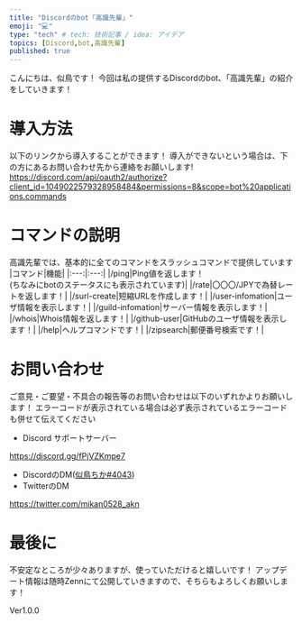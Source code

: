```yaml
---
title: "Discordのbot「高識先輩」"
emoji: "💻"
type: "tech" # tech: 技術記事 / idea: アイデア
topics: [Discord,bot,高識先輩]
published: true
---
```


こんにちは、似鳥です！
今回は私の提供するDiscordのbot、「高識先輩」の紹介をしていきます！
# 導入方法
以下のリンクから導入することができます！
導入ができないという場合は、下の方にあるお問い合わせ先から連絡をお願いします!
https://discord.com/api/oauth2/authorize?client_id=1049022579328958484&permissions=8&scope=bot%20applications.commands
# コマンドの説明
高識先輩では、基本的に全てのコマンドをスラッシュコマンドで提供しています
|コマンド|機能|
|:---:|:---:|
|/ping|Ping値を返します！<br>(ちなみにbotのステータスにも表示されています)|
|/rate|〇〇〇/JPYで為替レートを返します！|
|/surl-create|短縮URLを作成します！|
|/user-infomation|ユーザ情報を表示します！|
|/guild-infomation|サーバー情報を表示します！|
|/whois|Whois情報を返します！|
|/github-user|GitHubのユーザ情報を表示します！|
|/help|ヘルプコマンドです！|
|/zipsearch|郵便番号検索です！|

# お問い合わせ
ご意見・ご要望・不具合の報告等のお問い合わせは以下のいずれかよりお願いします！
エラーコードが表示されている場合は必ず表示されているエラーコードも併せて伝えてください
- Discord サポートサーバー

https://discord.gg/fPjVZKmpe7
- DiscordのDM([似鳥ちか#4043](https://discord.com/users/971062756352618506))
- TwitterのDM

https://twitter.com/mikan0528_akn
# 最後に
不安定なところが少々ありますが、使っていただけると嬉しいです！
アップデート情報は随時Zennにて公開していきますので、そちらもよろしくお願いします！

Ver1.0.0